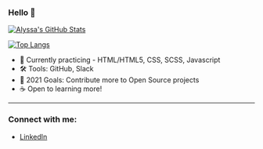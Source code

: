 ### Hello 👋

[![Alyssa's GitHub Stats](https://github-readme-stats.vercel.app/api?username=alyssabenipayo)](https://github.com/alyssabenipayo/github-readme-stats)

[![Top Langs](https://github-readme-stats.vercel.app/api/top-langs/?username=alyssabenipayo&layout=compact)](https://github.com/alyssabenipayo/github-readme-stats)

- 🌱 Currently practicing - HTML/HTML5, CSS, SCSS, Javascript
- 🛠 Tools: GitHub, Slack
- 🥅 2021 Goals: Contribute more to Open Source projects
- ☕ Open to learning more!
---
### Connect with me:

- [LinkedIn](https://www.linkedin.com/in/alyssabenipayo/)


